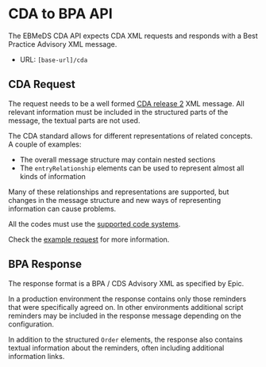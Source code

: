 # CDA to BPA API

The EBMeDS CDA API expects CDA XML requests and responds with a Best Practice Advisory XML message.

* URL: `[base-url]/cda`

## CDA Request

The request needs to be a well formed [CDA release 2](https://www.hl7.org/implement/standards/product_brief.cfm?product_id=7) XML message. All relevant information must be included in the structured parts of the message, the textual parts are not used.

The CDA standard allows for different representations of related concepts. A couple of examples:

* The overall message structure may contain nested sections
* The `entryRelationship` elements can be used to represent almost all kinds of information

Many of these relationships and representations are supported, but changes in the message structure and new ways of representing information can cause problems.

All the codes must use the [supported code systems](https://www.ebmeds.org/www/supported_coding_systems.asp).

Check the [example request](./request-example.xml) for more information.

## BPA Response

The response format is a BPA / CDS Advisory XML as specified by Epic.

In a production environment the response contains only those reminders that were specifically agreed on. In other environments additional script reminders may be included in the response message depending on the configuration.

In addition to the structured `Order` elements, the response also contains textual information about the reminders, often including additional information links.
